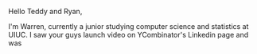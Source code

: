 
Hello Teddy and Ryan,

I'm Warren, currently a junior studying computer science and statistics at UIUC. I saw your guys launch video on YCombinator's Linkedin page and was 